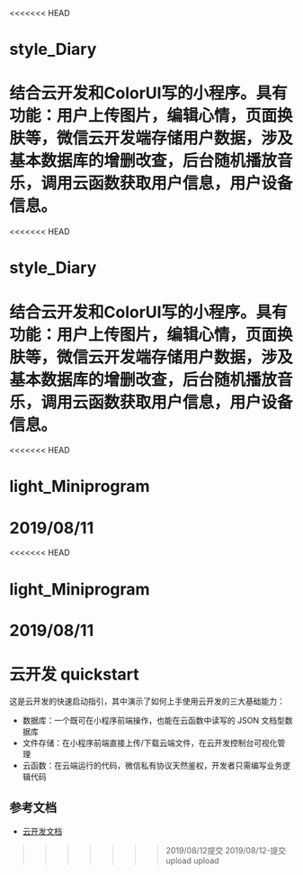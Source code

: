 <<<<<<< HEAD
# style_Diary
结合云开发和ColorUI写的小程序。具有功能：用户上传图片，编辑心情，页面换肤等，微信云开发端存储用户数据，涉及基本数据库的增删改查，后台随机播放音乐，调用云函数获取用户信息，用户设备信息。
=======
<<<<<<< HEAD
# style_Diary
结合云开发和ColorUI写的小程序。具有功能：用户上传图片，编辑心情，页面换肤等，微信云开发端存储用户数据，涉及基本数据库的增删改查，后台随机播放音乐，调用云函数获取用户信息，用户设备信息。
=======
<<<<<<< HEAD
# light_Miniprogram
2019/08/11
=======
<<<<<<< HEAD
# light_Miniprogram
2019/08/11
=======
# 云开发 quickstart

这是云开发的快速启动指引，其中演示了如何上手使用云开发的三大基础能力：

- 数据库：一个既可在小程序前端操作，也能在云函数中读写的 JSON 文档型数据库
- 文件存储：在小程序前端直接上传/下载云端文件，在云开发控制台可视化管理
- 云函数：在云端运行的代码，微信私有协议天然鉴权，开发者只需编写业务逻辑代码

## 参考文档

- [云开发文档](https://developers.weixin.qq.com/miniprogram/dev/wxcloud/basis/getting-started.html)

>>>>>>> 2019/08/12提交
>>>>>>> 2019/08/12-提交
>>>>>>> upload
>>>>>>> upload
